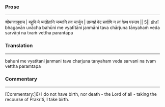 ### Prose 
 --- 
श्रीभगवानुवाच |
बहूनि मे व्यतीतानि जन्मानि तव चार्जुन |
तान्यहं वेद सर्वाणि न त्वं वेत्थ परन्तप || 5||
śhrī bhagavān uvācha
bahūni me vyatītāni janmāni tava chārjuna
tānyahaṁ veda sarvāṇi na tvaṁ vettha parantapa

### Translation 
 --- 
bahuni me vyatitani janmani tava charjuna tanyaham veda sarvani na tvam vettha paramtapa

### Commentary 
 --- 
[Commentary:]6) I do not have birth, nor death - the Lord of all - taking the recourse of Prakriti, I take birth.